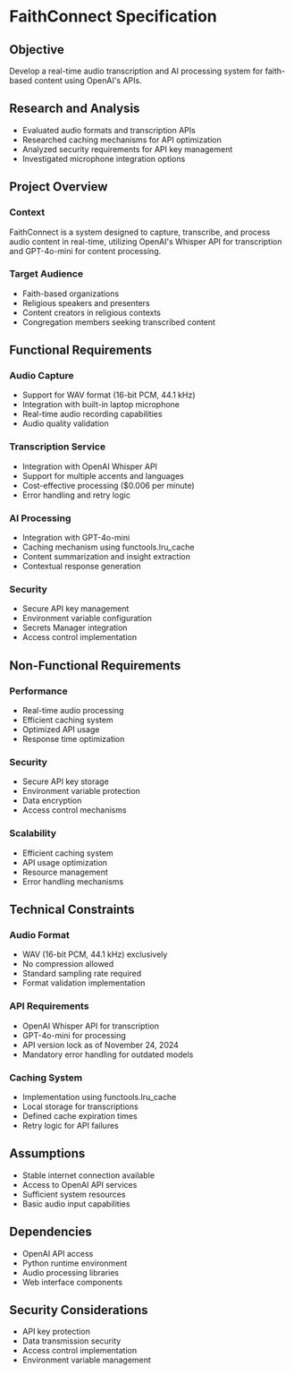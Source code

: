# FaithConnect Specification

## Objective
Develop a real-time audio transcription and AI processing system for faith-based content using OpenAI's APIs.

## Research and Analysis
- Evaluated audio formats and transcription APIs
- Researched caching mechanisms for API optimization
- Analyzed security requirements for API key management
- Investigated microphone integration options

## Project Overview

### Context
FaithConnect is a system designed to capture, transcribe, and process audio content in real-time, utilizing OpenAI's Whisper API for transcription and GPT-4o-mini for content processing.

### Target Audience
- Faith-based organizations
- Religious speakers and presenters
- Content creators in religious contexts
- Congregation members seeking transcribed content

## Functional Requirements

### Audio Capture
- Support for WAV format (16-bit PCM, 44.1 kHz)
- Integration with built-in laptop microphone
- Real-time audio recording capabilities
- Audio quality validation

### Transcription Service
- Integration with OpenAI Whisper API
- Support for multiple accents and languages
- Cost-effective processing ($0.006 per minute)
- Error handling and retry logic

### AI Processing
- Integration with GPT-4o-mini
- Caching mechanism using functools.lru_cache
- Content summarization and insight extraction
- Contextual response generation

### Security
- Secure API key management
- Environment variable configuration
- Secrets Manager integration
- Access control implementation

## Non-Functional Requirements

### Performance
- Real-time audio processing
- Efficient caching system
- Optimized API usage
- Response time optimization

### Security
- Secure API key storage
- Environment variable protection
- Data encryption
- Access control mechanisms

### Scalability
- Efficient caching system
- API usage optimization
- Resource management
- Error handling mechanisms

## Technical Constraints

### Audio Format
- WAV (16-bit PCM, 44.1 kHz) exclusively
- No compression allowed
- Standard sampling rate required
- Format validation implementation

### API Requirements
- OpenAI Whisper API for transcription
- GPT-4o-mini for processing
- API version lock as of November 24, 2024
- Mandatory error handling for outdated models

### Caching System
- Implementation using functools.lru_cache
- Local storage for transcriptions
- Defined cache expiration times
- Retry logic for API failures

## Assumptions
- Stable internet connection available
- Access to OpenAI API services
- Sufficient system resources
- Basic audio input capabilities

## Dependencies
- OpenAI API access
- Python runtime environment
- Audio processing libraries
- Web interface components

## Security Considerations
- API key protection
- Data transmission security
- Access control implementation
- Environment variable management

